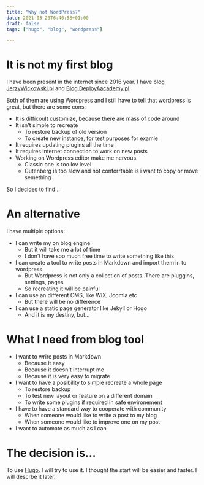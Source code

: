 ```yaml
---
title: "Why not WordPress?"
date: 2021-03-23T6:40:58+01:00
draft: false
tags: ["hugo", "blog", "wordpress"]

---
```


# It is not my first blog
I have been present in the internet since 2016 year. I have blog [JerzyWickowski.pl](https://jerzywickowski.pl) and [Blog.DeployAacademy.pl](https://blog.deployacademy.pl/). 

Both of them are using Wordpress and I still have to tell that wordpress is great, but there are some cons:
 * It is difficoult customize, because there are mass of code around
 * It isn't simple to recreate
   * To restore backup of old version
   * To create new instance, for test purposes for examle
 * It requires updating plugins all the time
 * It requires internet connection to work on new posts
 * Working on Wordpress editor make me nervous. 
   * Classic one is too lov level
   * Gutenberg is too slow and not conforrtable is i want to copy or move semething

So I decides to find... 

# An alternative
I have multiple options:
* I can write my on blog engine
  * But it will take me a lot of time
  * I don't have soo much free time to write something like this
* I can create a tool to write posts in Markdown and import them in to wordpress
  * But Wordpress is not only a collection of posts. There are pluggins, settings, pages
  * So recreating it will be painful
* I can use an different CMS, like WIX, Joomla etc
  * But there will be no difference
* I can use a static page generator like Jekyll or Hogo
  * And it is my destiny, but...

# What I need from blog tool
* I want to wrire posts in Markdown
  * Because it easy
  * Because it doesn't interrupt me
  * Because it is very easy to migrate
* I want to have a posibility to simple recreate a whole page
  * To restore backup
  * To test new layout or feature on a different domain
  * To write some plugins if required in safe environement
* I have to have a standard way to cooperate with community 
  * When someone would like to write a post to my blog
  * When someone would like to improve one on my post
* I want to automate as much as I can

# The decision is...
To use [Hugo](https://gohugo.io/). I will try to use it. I thought the start will be easier and faster. I will descrbe it later.
